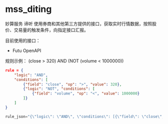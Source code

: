 <!--
 * @Author: kevincnzhengyang kevin.cn.zhengyang@gmail.com
 * @Date: 2025-08-23 09:50:03
 * @LastEditors: kevincnzhengyang kevin.cn.zhengyang@gmail.com
 * @LastEditTime: 2025-08-26 17:22:26
 * @FilePath: /mss_diting/README.md
 * @Description: 
 * 
 * Copyright (c) 2025 by ${git_name_email}, All Rights Reserved. 
-->
# mss_diting
妙算服务 谛听 使用券商和其他第三方提供的接口，获取实时行情数据，按照股价、交易量的触发条件，向指定接口汇报。

目前使用的接口：
- Futu OpenAPI

规则示例：
(close > 320) AND (NOT (volume < 1000000))

``` JSON
rule = {
    "logic": "AND",
    "conditions": [
        {"field": "close", "op": ">", "value": 320},
        {"logic": "NOT", "conditions": [
            {"field": "volume", "op": "<", "value": 1000000}
        ]}
    ]
}
```

```Python
rule_json="{\"logic\": \"AND\", \"conditions\": [{\"field\": \"close\", \"op\": \">\", \"value\": 320}, {\"logic\": \"NOT\", \"conditions\": [{\"field\": \"volume\", \"op\": \"<\", \"value\": 1000000}]}]}"
```


